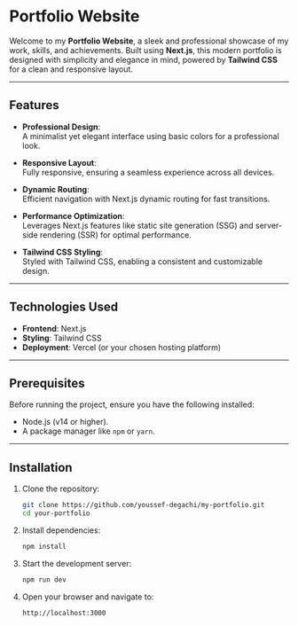 # Portfolio Website  

Welcome to my **Portfolio Website**, a sleek and professional showcase of my work, skills, and achievements. Built using **Next.js**, this modern portfolio is designed with simplicity and elegance in mind, powered by **Tailwind CSS** for a clean and responsive layout.  

---

## Features  

- **Professional Design**:  
  A minimalist yet elegant interface using basic colors for a professional look.  

- **Responsive Layout**:  
  Fully responsive, ensuring a seamless experience across all devices.  

- **Dynamic Routing**:  
  Efficient navigation with Next.js dynamic routing for fast transitions.  

- **Performance Optimization**:  
  Leverages Next.js features like static site generation (SSG) and server-side rendering (SSR) for optimal performance.  

- **Tailwind CSS Styling**:  
  Styled with Tailwind CSS, enabling a consistent and customizable design.  

---

## Technologies Used  

- **Frontend**: Next.js  
- **Styling**: Tailwind CSS  
- **Deployment**: Vercel (or your chosen hosting platform)  

---

## Prerequisites  

Before running the project, ensure you have the following installed:  

- Node.js (v14 or higher).  
- A package manager like `npm` or `yarn`.  

---

## Installation  

1. Clone the repository:  

   ```bash
   git clone https://github.com/youssef-degachi/my-portfolio.git
   cd your-portfolio
2. Install dependencies:  

   ```bash
   npm install

3. Start the development server: 

   ```bash
   npm run dev

4. Open your browser and navigate to:  

   ```bash
   http://localhost:3000

